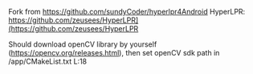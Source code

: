Fork from https://github.com/sundyCoder/hyperlpr4Android
HyperLPR: https://github.com/zeusees/HyperLPR](https://github.com/zeusees/HyperLPR

Should download openCV library by yourself (https://opencv.org/releases.html),
then set openCV sdk path in /app/CMakeList.txt L:18

